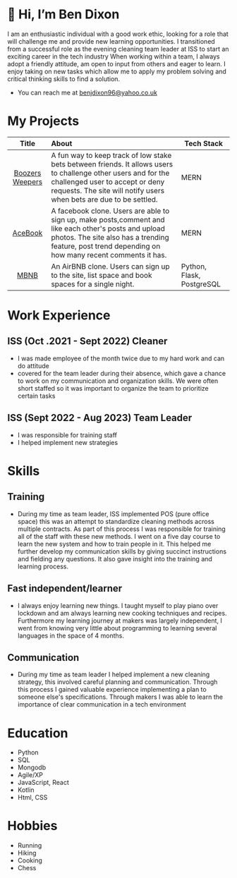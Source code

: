 # 👋 Hi, I’m Ben Dixon
I am an enthusiastic individual with a good work ethic, looking for a role that will challenge me and provide new learning opportunities. I transitioned from a successful role as the evening cleaning team leader at ISS to start an exciting career in the tech industry
 When working within a team, I always adopt a friendly attitude, am open to input from others and eager to learn. I enjoy taking on new tasks which allow me to apply my problem solving and critical thinking skills to find a solution. 

- You can reach me at benjdixon96@yahoo.co.uk

# My Projects
| Title  | About | Tech Stack |
| :-------------: | :------------- | ------------- |
|[Boozers Weepers](https://github.com/Catherine-Russell/TeamTavern) | A fun way to keep track of low stake bets between friends. It allows users to challenge other users and for the challenged user to accept or deny requests. The site will notify users when bets are due to be settled.|MERN|
|[AceBook](https://github.com/clairep94/acebook-team-griffins) |A facebook clone. Users are able to sign up, make posts,comment and like each other's posts and upload photos. The site also has a trending feature, post trend depending on how many recent comments it has.|MERN|
|[MBNB](https://github.com/hjtrhodes/makersbnb-python-seed)| An AirBNB clone. Users can sign up to the site, list space and book spaces for a single night.|  Python, Flask, PostgreSQL |

# Work Experience
## ISS (Oct .2021 - Sept 2022) Cleaner
- I was made employee of the month twice due to my hard work and can do attitude 
- covered for the team leader during their absence, which gave a chance to work on my communication and organization skills. We were often short staffed so it was important to organize the team to prioritize certain tasks 


## ISS (Sept 2022 - Aug 2023) Team Leader
 - I was responsible for training staff
 - I helped implement new strategies 

# Skills
## Training
- During my time as team leader, ISS implemented POS (pure office space) this was an attempt to standardize cleaning methods across multiple contracts. As part of this process I was responsible for training all of the staff with these new methods. I went on a five day course to learn the new system and how to train people in it. This helped me further develop my communication skills by giving succinct instructions and fielding any questions. It also gave insight into the training and learning process.

## Fast independent/learner 
- I always enjoy learning new things. I taught myself to play piano over lockdown and am always learning new cooking techniques and recipes. Furthermore my learning journey at makers was largely independent, I went from knowing very little about programming to learning several languages in the space of 4 months.

## Communication
- During my time as team leader I helped implement a new cleaning strategy, this involved careful planning and communication. Through this process I gained valuable experience implementing a plan to someone else's specifications. Through makers I was able to learn the importance of clear communication in a tech environment       

# Education
- Python
- SQL
- Mongodb 
- Agile/XP
- JavaScript, React
- Kotlin
- Html, CSS

# Hobbies
- Running 
- Hiking
- Cooking
- Chess 



